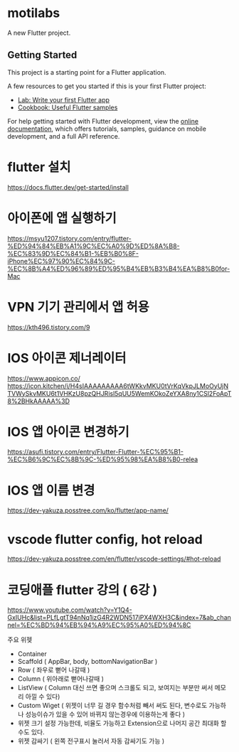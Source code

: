 # motilabs

A new Flutter project.

## Getting Started

This project is a starting point for a Flutter application.

A few resources to get you started if this is your first Flutter project:

- [Lab: Write your first Flutter app](https://docs.flutter.dev/get-started/codelab)
- [Cookbook: Useful Flutter samples](https://docs.flutter.dev/cookbook)

For help getting started with Flutter development, view the
[online documentation](https://docs.flutter.dev/), which offers tutorials,
samples, guidance on mobile development, and a full API reference.

# flutter 설치
https://docs.flutter.dev/get-started/install

# 아이폰에 앱 실행하기
https://msyu1207.tistory.com/entry/flutter-%ED%94%84%EB%A1%9C%EC%A0%9D%ED%8A%B8-%EC%83%9D%EC%84%B1-%EB%B0%8F-iPhone%EC%97%90%EC%84%9C-%EC%8B%A4%ED%96%89%ED%95%B4%EB%B3%B4%EA%B8%B0for-Mac

# VPN 기기 관리에서 앱 허용
https://kth496.tistory.com/9

# IOS 아이콘 제너레이터
https://www.appicon.co/
https://icon.kitchen/i/H4sIAAAAAAAAA6tWKkvMKU0tVrKqVkpJLMoOyUjNTVWySkvMKU6t1VHKzU8pzQHJRisl5qUU5WemKOkoZeYXA8ny1CSl2FoApT8%2BHkAAAAA%3D

# IOS 앱 아이콘 변경하기
https://asufi.tistory.com/entry/Flutter-Flutter-%EC%95%B1-%EC%B6%9C%EC%8B%9C-%ED%95%98%EA%B8%B0-relea

# IOS 앱 이름 변경
https://dev-yakuza.posstree.com/ko/flutter/app-name/

# vscode flutter config, hot reload
https://dev-yakuza.posstree.com/en/flutter/vscode-settings/#hot-reload

# 코딩애플 flutter 강의 ( 6강 )
https://www.youtube.com/watch?v=Y1Q4-GxIUHc&list=PLfLgtT94nNq1izG4R2WDN517iPX4WXH3C&index=7&ab_channel=%EC%BD%94%EB%94%A9%EC%95%A0%ED%94%8C

주요 위젲
- Container
- Scaffold ( AppBar, body, bottomNavigationBar )
- Row ( 좌우로 뻗어 나갈때 )
- Column ( 위아래로 뻗어나갈때 )
- ListView ( Column 대신 쓰면 좋으며 스크롤도 되고, 보여지는 부분만 써서 메모리 아낄 수 있다)
- Custom Wiget ( 위젯이 너무 길 경우 함수처럼 빼서 써도 된다, 변수로도 가능하나 성능이슈가 있을 수 있어 바뀌지 않는경우에 이용하는게 좋다  )
- 위젯 크기 설정 가능한데, 비율도 가능하고 Extension으로 나머지 공간 최대화 할 수도 있다.
- 위젯 감싸기 ( 왼쪽 전구표시 눌러서 자동 감싸기도 가능 )


